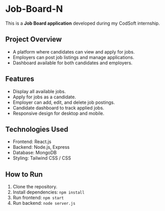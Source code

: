 # Job-Board-N

This is a **Job Board application** developed during my CodSoft internship.

## Project Overview
- A platform where candidates can view and apply for jobs.
- Employers can post job listings and manage applications.
- Dashboard available for both candidates and employers.

## Features
- Display all available jobs.
- Apply for jobs as a candidate.
- Employer can add, edit, and delete job postings.
- Candidate dashboard to track applied jobs.
- Responsive design for desktop and mobile.

## Technologies Used
- Frontend: React.js
- Backend: Node.js, Express
- Database: MongoDB
- Styling: Tailwind CSS / CSS

## How to Run
1. Clone the repository.
2. Install dependencies: `npm install`
3. Run frontend: `npm start`
4. Run backend: `node server.js`

